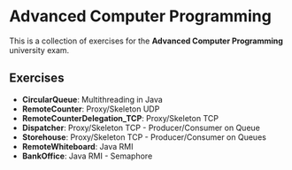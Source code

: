 # Advanced Computer Programming
This is a collection of exercises for the **Advanced Computer Programming** university exam.

## Exercises
* **CircularQueue**: Multithreading in Java
* **RemoteCounter**: Proxy/Skeleton UDP
* **RemoteCounterDelegation_TCP**: Proxy/Skeleton TCP
* **Dispatcher**: Proxy/Skeleton TCP - Producer/Consumer on Queue
* **Storehouse**: Proxy/Skeleton TCP - Producer/Consumer on Queues
* **RemoteWhiteboard**: Java RMI
* **BankOffice**: Java RMI - Semaphore